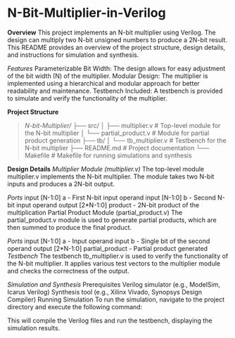 # N-Bit-Multiplier-in-Verilog


**Overview**
This project implements an N-bit multiplier using Verilog. The design can multiply two N-bit unsigned numbers to produce a 2N-bit result. This README provides an overview of the project structure, design details, and instructions for simulation and synthesis.

*Features*
Parameterizable Bit Width: The design allows for easy adjustment of the bit width (N) of the multiplier.
Modular Design: The multiplier is implemented using a hierarchical and modular approach for better readability and maintenance.
Testbench Included: A testbench is provided to simulate and verify the functionality of the multiplier.

**Project Structure**
>*N-bit-Multiplier/*
>├── src/
>│   ├── multiplier.v      # Top-level module for the N-bit multiplier
>│   └── partial_product.v # Module for partial product generation
>├── tb/
>│   └── tb_multiplier.v   # Testbench for the N-bit multiplier
>├── README.md             # Project documentation
>└── Makefile              # Makefile for running simulations and synthesis

**Design Details**
*Multiplier Module (multiplier.v)*
The top-level module multiplier.v implements the N-bit multiplier. The module takes two N-bit inputs and produces a 2N-bit output.

*Ports*
input [N-1:0] a - First N-bit input operand
input [N-1:0] b - Second N-bit input operand
output [2*N-1:0] product - 2N-bit product of the multiplication
Partial Product Module (partial_product.v)
The partial_product.v module is used to generate partial products, which are then summed to produce the final product.

*Ports*
input [N-1:0] a - Input operand
input b - Single bit of the second operand
output [2*N-1:0] partial_product - Partial product generated
*Testbench*
The testbench tb_multiplier.v is used to verify the functionality of the N-bit multiplier. It applies various test vectors to the multiplier module and checks the correctness of the output.

*Simulation and Synthesis*
Prerequisites
Verilog simulator (e.g., ModelSim, Icarus Verilog)
Synthesis tool (e.g., Xilinx Vivado, Synopsys Design Compiler)
Running Simulation
To run the simulation, navigate to the project directory and execute the following command:


This will compile the Verilog files and run the testbench, displaying the simulation results.


